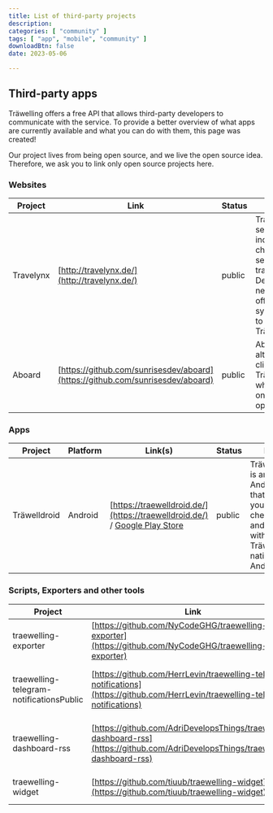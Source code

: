 ```yaml
---
title: List of third-party projects
description:
categories: [ "community" ]
tags: [ "app", "mobile", "community" ]
downloadBtn: false
date: 2023-05-06

---
```


## Third-party apps

Träwelling offers a free API that allows third-party developers to communicate with the service.
To provide a better overview of what apps are currently available and what you can do with them, this page was created!

Our project lives from being open source, and we live the open source idea.
Therefore, we ask you to link only open source projects here.

### Websites

| Project   | Link                                                                           | Status | Infos                                                                                                                                            |
|-----------|--------------------------------------------------------------------------------|--------|--------------------------------------------------------------------------------------------------------------------------------------------------|
| Travelynx | [http://travelynx.de/](http://travelynx.de/)                                   | public | Travelynx is a separate, independent check-in service for trains in the Deutsche Bahn network. It offers synchronization to and from Träwelling. |
| Aboard    | [https://github.com/sunrisesdev/aboard](https://github.com/sunrisesdev/aboard) | public | Aboard is an alternative web client for Träwelling, which focuses on mobile operation.                                                           |

### Apps

| Project      | Platform | Link(s)                                                                                                                                         | Status | Infos                                                                                                        |
|--------------|----------|-------------------------------------------------------------------------------------------------------------------------------------------------|--------|--------------------------------------------------------------------------------------------------------------|
| Träwelldroid | Android  | [https://traewelldroid.de/](https://traewelldroid.de/) / [Google Play Store](https://play.google.com/store/apps/details?id=de.hbch.traewelling) | public | Träwelldroid is an Android app that allows you to check in and interact with Träwelling natively on Android. |

### Scripts, Exporters and other tools

| Project                                  | Link                                                                                                                               | Infos                                             |
|------------------------------------------|------------------------------------------------------------------------------------------------------------------------------------|---------------------------------------------------|
| traewelling-exporter                     | [https://github.com/NyCodeGHG/traewelling-exporter](https://github.com/NyCodeGHG/traewelling-exporter)                             | Prometheus Exporter for journeys                  |
| traewelling-telegram-notificationsPublic | [https://github.com/HerrLevin/traewelling-telegram-notifications](https://github.com/HerrLevin/traewelling-telegram-notifications) | No description, website, or topics provided.      |
| traewelling-dashboard-rss                | [https://github.com/AdriDevelopsThings/traewelling-dashboard-rss](https://github.com/AdriDevelopsThings/traewelling-dashboard-rss) | Create a RSS feed from your traewelling dashboard |
| traewelling-widget                       | [https://github.com/tiuub/traewelling-widget](https://github.com/tiuub/traewelling-widget)                                         | An iOS widget for Träwelling                      |
